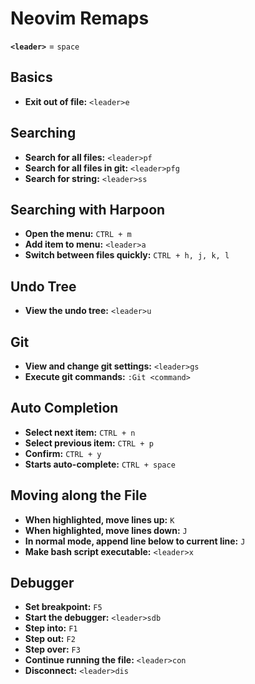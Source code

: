 # Neovim Remaps

**`<leader>`** = `space`

## Basics
- **Exit out of file:** `<leader>e`

## Searching
- **Search for all files:** `<leader>pf`
- **Search for all files in git:** `<leader>pfg`
- **Search for string:** `<leader>ss`

## Searching with Harpoon
- **Open the menu:** `CTRL + m`
- **Add item to menu:** `<leader>a`
- **Switch between files quickly:** `CTRL + h, j, k, l`

## Undo Tree
- **View the undo tree:** `<leader>u`

## Git
- **View and change git settings:** `<leader>gs`
- **Execute git commands:** `:Git <command>`

## Auto Completion
- **Select next item:** `CTRL + n`
- **Select previous item:** `CTRL + p`
- **Confirm:** `CTRL + y`
- **Starts auto-complete:** `CTRL + space`

## Moving along the File
- **When highlighted, move lines up:** `K`
- **When highlighted, move lines down:** `J`
- **In normal mode, append line below to current line:** `J`
- **Make bash script executable:** `<leader>x`

## Debugger
- **Set breakpoint:** `F5`
- **Start the debugger:** `<leader>sdb`
- **Step into:** `F1`
- **Step out:** `F2`
- **Step over:** `F3`
- **Continue running the file:** `<leader>con`
- **Disconnect:** `<leader>dis`

